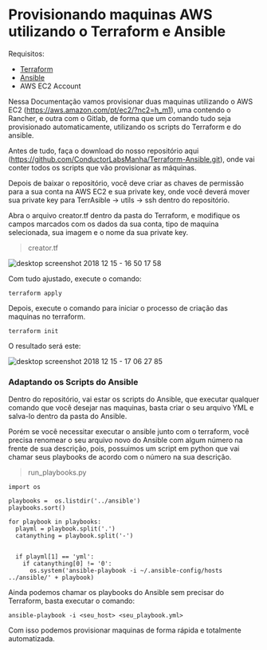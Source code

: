 # Provisionando maquinas AWS utilizando o Terraform e Ansible

Requisitos:
- [Terraform](https://learn.hashicorp.com/terraform/getting-started/install)
- [Ansible](https://docs.ansible.com/ansible/latest/installation_guide/intro_installation.html)
- AWS EC2 Account

Nessa Documentação vamos provisionar duas maquinas utilizando o AWS EC2 (https://aws.amazon.com/pt/ec2/?nc2=h_m1), uma contendo o Rancher, e outra com o Gitlab, de forma que um comando tudo seja provisionado automaticamente, utilizando os scripts do Terraform e do ansible.

Antes de tudo, faça o download do nosso repositório aqui (https://github.com/ConductorLabsManha/Terraform-Ansible.git), onde vai conter todos os scripts que vão provisionar as máquinas.

Depois de baixar o repositório, você deve criar as chaves de permissão para a sua conta na AWS EC2 e sua private key, onde você deverá mover sua private key para TerrAsible -> utils -> ssh dentro do repositório.

Abra o arquivo creator.tf dentro da pasta do Terraform, e modifique os campos marcados com os dados da sua conta, tipo de maquina selecionada, sua imagem e o nome da sua private key.

>creator.tf

![desktop screenshot 2018 12 15 - 16 50 17 58](https://user-images.githubusercontent.com/45598049/50046911-46832f00-008a-11e9-9696-98517828711a.png)

Com tudo ajustado, execute o comando:
   
    terraform apply
 
Depois, execute o comando para iniciar o processo de criação das maquinas no terraform.

    terraform init
    
O resultado será este:

![desktop screenshot 2018 12 15 - 17 06 27 85](https://user-images.githubusercontent.com/45598049/50046997-fad18500-008b-11e9-9b9f-4c09012abab5.png)

### Adaptando os Scripts do Ansible

Dentro do repositório, vai estar os scripts do Ansible, que executar qualquer comando que você desejar nas maquinas, basta criar o seu arquivo YML e salva-lo dentro da pasta do Ansible.

Porém se você necessitar executar o ansible junto com o terraform, você precisa renomear o seu arquivo novo do Ansible com algum número na frente de sua descrição, pois, possuimos um script em python que vai chamar seus playbooks de acordo com o número na sua descrição.
>run_playbooks.py

```
import os

playbooks =  os.listdir('../ansible')
playbooks.sort()

for playbook in playbooks:
  playml = playbook.split('.')
  catanything = playbook.split('-')
  
  
  if playml[1] == 'yml':
    if catanything[0] != '0':
      os.system('ansible-playbook -i ~/.ansible-config/hosts ../ansible/' + playbook)
```
Ainda podemos chamar os playbooks do Ansible sem precisar do Terraform, basta executar o comando:

    ansible-playbook -i <seu_host> <seu_playbook.yml>

Com isso podemos provisionar maquinas de forma rápida e totalmente automatizada.
